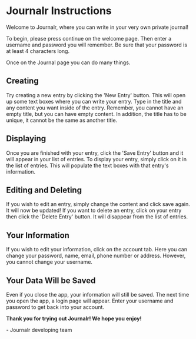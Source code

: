 # Journalr Instructions

Welcome to Journalr, where you can write in your very own private journal!

To begin, please press continue on the welcome page. Then enter a username and password you will remember. Be sure that your password is at least 4 characters long.

Once on the Journal page you can do many things.

## Creating

Try creating a new entry by clicking the 'New Entry' button. This will open up some text boxes where you can write your entry. Type in the title and any content you want inside of the entry. Remember, you cannot have an empty title, but you can have empty content. In addition, the title has to be unique, it cannot be the same as another title.

## Displaying

Once you are finished with your entry, click the 'Save Entry' button and it will appear in your list of entries. To display your entry, simply click on it in the list of entries. This will populate the text boxes with that entry's information.

## Editing and Deleting

If you wish to edit an entry, simply change the content and click save again. It will now be updated! If you want to delete an entry, click on your entry then click the 'Delete Entry' button. It will disappear from the list of entries.

## Your Information

If you wish to edit your information, click on the account tab. Here you can change your password, name, email, phone number or address. However, you cannot change your username.

## Your Data Will be Saved

Even if you close the app, your information will still be saved. The next time you open the app, a login page will appear. Enter your username and password to get back into your account.

**Thank you for trying out Journalr! We hope you enjoy!**

 _-_ Journalr developing team